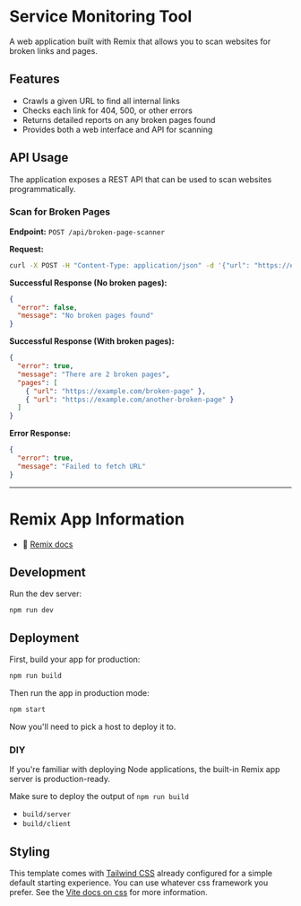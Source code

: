 # Service Monitoring Tool

A web application built with Remix that allows you to scan websites for broken links and pages.

## Features

- Crawls a given URL to find all internal links
- Checks each link for 404, 500, or other errors
- Returns detailed reports on any broken pages found
- Provides both a web interface and API for scanning

## API Usage

The application exposes a REST API that can be used to scan websites programmatically.

### Scan for Broken Pages

**Endpoint:** `POST /api/broken-page-scanner`

**Request:**
```bash
curl -X POST -H "Content-Type: application/json" -d '{"url": "https://example.com"}' http://localhost:3000/api/broken-page-scanner
```

**Successful Response (No broken pages):**
```json
{
  "error": false,
  "message": "No broken pages found"
}
```

**Successful Response (With broken pages):**
```json
{
  "error": true,
  "message": "There are 2 broken pages",
  "pages": [
    { "url": "https://example.com/broken-page" },
    { "url": "https://example.com/another-broken-page" }
  ]
}
```

**Error Response:**
```json
{
  "error": true,
  "message": "Failed to fetch URL"
}
```

---

# Remix App Information

- 📖 [Remix docs](https://remix.run/docs)

## Development

Run the dev server:

```shellscript
npm run dev
```

## Deployment

First, build your app for production:

```sh
npm run build
```

Then run the app in production mode:

```sh
npm start
```

Now you'll need to pick a host to deploy it to.

### DIY

If you're familiar with deploying Node applications, the built-in Remix app server is production-ready.

Make sure to deploy the output of `npm run build`

- `build/server`
- `build/client`

## Styling

This template comes with [Tailwind CSS](https://tailwindcss.com/) already configured for a simple default starting experience. You can use whatever css framework you prefer. See the [Vite docs on css](https://vitejs.dev/guide/features.html#css) for more information.
